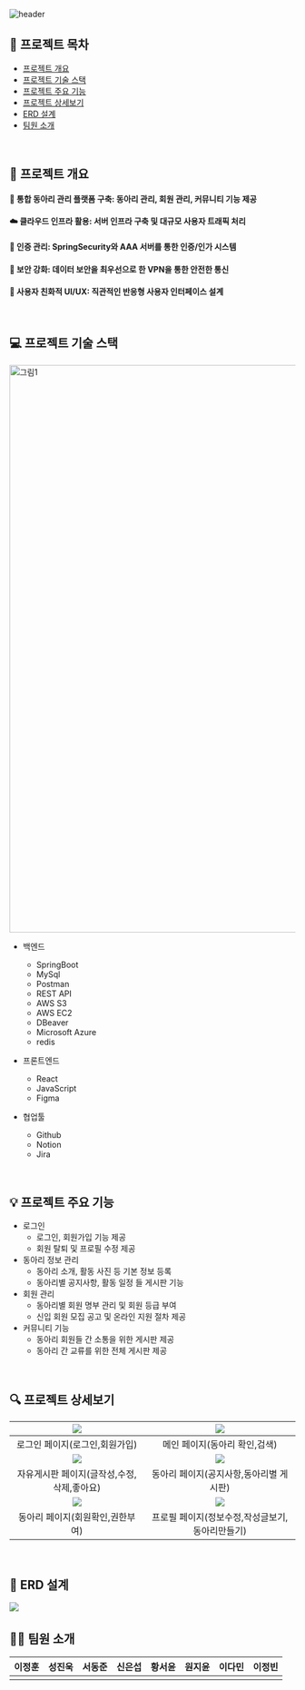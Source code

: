 ![header](https://capsule-render.vercel.app/api?type=transparent&color=random&height=200&section=header&text=CLUB%20HUB&fontColor=6495ED&desc=대학%20동아리%20관리%20플랫폼&descAlign=61.5&&descAlignY=75&fontSize=80)

## 🙋 프로젝트 목차

+ [프로젝트 개요](#-프로젝트-개요)
+ [프로젝트 기술 스택](#-프로젝트-기술-스택)
+ [프로젝트 주요 기능](#-프로젝트-주요-기능)
+ [프로젝트 상세보기](#-프로젝트-상세보기)
+ [ERD 설계](#-erd-설계)
+ [팀원 소개](#-팀원-소개)

&nbsp;

## 🚩 프로젝트 개요

#### 👲 통합 동아리 관리 플랫폼 구축: 동아리 관리, 회원 관리, 커뮤니티 기능 제공
#### ☁️ 클라우드 인프라 활용: 서버 인프라 구축 및 대규모 사용자 트래픽 처리
#### 👮 인증 관리: SpringSecurity와 AAA 서버를 통한 인증/인가 시스템
#### 🚨 보안 강화: 데이터 보안을 최우선으로 한 VPN을 통한 안전한 통신
#### 🙂 사용자 친화적 UI/UX: 직관적인 반응형 사용자 인터페이스 설계

&nbsp;

## 💻 프로젝트 기술 스택
<img width="1000" alt="그림1" src="https://github.com/user-attachments/assets/519d932c-733e-438e-978e-eb697d0d47e9">

* 백엔드
  * SpringBoot
  * MySql
  * Postman
  * REST API
  * AWS S3
  * AWS EC2
  * DBeaver
  * Microsoft Azure
  * redis
    
* 프론트엔드
  * React
  * JavaScript
  * Figma
    
* 협업툴
  * Github
  * Notion
  * Jira

&nbsp;

## 💡 프로젝트 주요 기능

* 로그인
  * 로그인, 회원가입 기능 제공
  * 회원 탈퇴 및 프로필 수정 제공
* 동아리 정보 관리
  * 동아리 소개, 활동 사진 등 기본 정보 등록
  * 동아리별 공지사항, 활동 일정 들 게시판 기능
* 회원 관리
  * 동아리별 회원 명부 관리 및 회원 등급 부여
  * 신입 회원 모집 공고 및 온라인 지원 절차 제공
* 커뮤니티 기능
  * 동아리 회원들 간 소통을 위한 게시판 제공
  * 동아리 간 교류를 위한 전체 게시판 제공

&nbsp;

## 🔍 프로젝트 상세보기

|<img src="https://github.com/user-attachments/assets/fa14f13d-2b81-4391-95fa-61e497a777c2">|<img src="https://github.com/user-attachments/assets/a120c009-055f-4cfc-abc3-e97acf0c7980">|
| :--:| :--:| 
| 로그인 페이지(로그인,회원가입) | 메인 페이지(동아리 확인,검색) |
|<img src="https://github.com/user-attachments/assets/2ae0cb45-35d5-4a93-a214-20cec5dda25b">|<img src="https://github.com/user-attachments/assets/4fe2c201-215d-415c-957e-13af0e65799a">|
| 자유게시판 페이지(글작성,수정,삭제,좋아요) | 동아리 페이지(공지사항,동아리별 게시판) |
|<img src="https://github.com/user-attachments/assets/1d37291b-bdee-401c-afb6-4e6273cbc02f">|<img src="https://github.com/user-attachments/assets/54855fde-0cf3-4525-812d-ecb84ccae00d">|
| 동아리 페이지(회원확인,권한부여) | 프로필 페이지(정보수정,작성글보기,동아리만들기) |

&nbsp;

## 🧰 ERD 설계 
<img src="https://github.com/user-attachments/assets/8e1a4110-7712-4971-8eda-40a72c592a01">
&nbsp;

## 🧑‍💻 팀원 소개
| 이정훈 | 성진욱 | 서동준 | 신은섭 | 황서윤 | 원지윤 | 이다민 | 이정빈 |
| :--:| :--:| :--:| :--:| :--:| :--:| :--:|:--:|
|||||||
